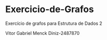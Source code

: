 # Exercicio-de-Grafos

Exercício de grafos para Estrutura de Dados 2

Vitor Gabriel Menck Diniz-2487870
